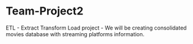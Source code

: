 # Team-Project2
ETL - Extract Transform Load project - We will be creating consolidated movies database with streaming platforms information.
